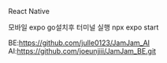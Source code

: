 React Native

모바일 expo go설치후 터미널 실행 npx expo start


BE:https://github.com/julle0123/JamJam_AI  
AI:https://github.com/joeunjiii/JamJam_BE.git
